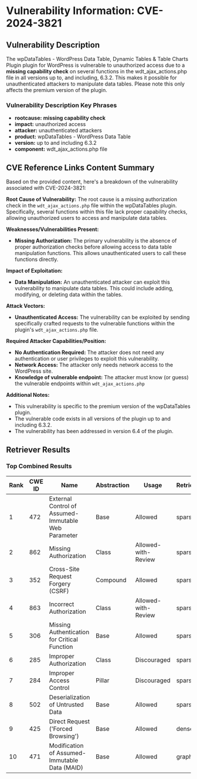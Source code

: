 # Vulnerability Information: CVE-2024-3821

## Vulnerability Description
The wpDataTables - WordPress Data Table, Dynamic Tables & Table Charts Plugin plugin for WordPress is vulnerable to unauthorized access due to a **missing capability check** on several functions in the wdt_ajax_actions.php file in all versions up to, and including, 6.3.2. This makes it possible for unauthenticated attackers to manipulate data tables. Please note this only affects the premium version of the plugin.

### Vulnerability Description Key Phrases
- **rootcause:** **missing capability check**
- **impact:** unauthorized access
- **attacker:** unauthenticated attackers
- **product:** wpDataTables - WordPress Data Table
- **version:** up to and including 6.3.2
- **component:** wdt_ajax_actions.php file

## CVE Reference Links Content Summary
Based on the provided content, here's a breakdown of the vulnerability associated with CVE-2024-3821:

**Root Cause of Vulnerability:**
The root cause is a missing authorization check in the `wdt_ajax_actions.php` file within the wpDataTables plugin. Specifically, several functions within this file lack proper capability checks, allowing unauthorized users to access and manipulate data tables.

**Weaknesses/Vulnerabilities Present:**
- **Missing Authorization:** The primary vulnerability is the absence of proper authorization checks before allowing access to data table manipulation functions. This allows unauthenticated users to call these functions directly.

**Impact of Exploitation:**
- **Data Manipulation:** An unauthenticated attacker can exploit this vulnerability to manipulate data tables. This could include adding, modifying, or deleting data within the tables.

**Attack Vectors:**
- **Unauthenticated Access:** The vulnerability can be exploited by sending specifically crafted requests to the vulnerable functions within the plugin's `wdt_ajax_actions.php` file.

**Required Attacker Capabilities/Position:**
- **No Authentication Required:** The attacker does not need any authentication or user privileges to exploit this vulnerability.
- **Network Access:** The attacker only needs network access to the WordPress site.
- **Knowledge of vulnerable endpoint:** The attacker must know (or guess) the vulnerable endpoints within `wdt_ajax_actions.php`

**Additional Notes:**
- This vulnerability is specific to the premium version of the wpDataTables plugin.
- The vulnerable code exists in all versions of the plugin up to and including 6.3.2.
- The vulnerability has been addressed in version 6.4 of the plugin.

## Retriever Results

### Top Combined Results

| Rank | CWE ID | Name | Abstraction | Usage  | Retrievers | Individual Scores |
|------|--------|------|-------------|-------|------------|-------------------|
| 1 | 472 | External Control of Assumed-Immutable Web Parameter | Base | Allowed | sparse | 0.463 |
| 2 | 862 | Missing Authorization | Class | Allowed-with-Review | sparse | 0.451 |
| 3 | 352 | Cross-Site Request Forgery (CSRF) | Compound | Allowed | sparse | 0.429 |
| 4 | 863 | Incorrect Authorization | Class | Allowed-with-Review | sparse | 0.420 |
| 5 | 306 | Missing Authentication for Critical Function | Base | Allowed | sparse | 0.400 |
| 6 | 285 | Improper Authorization | Class | Discouraged | sparse | 0.382 |
| 7 | 284 | Improper Access Control | Pillar | Discouraged | sparse | 0.373 |
| 8 | 502 | Deserialization of Untrusted Data | Base | Allowed | sparse | 0.370 |
| 9 | 425 | Direct Request ('Forced Browsing') | Base | Allowed | dense | 0.482 |
| 10 | 471 | Modification of Assumed-Immutable Data (MAID) | Base | Allowed | graph | 0.003 |

